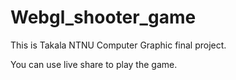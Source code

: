 # Webgl_shooter_game
This is Takala NTNU Computer Graphic final project.

You can use live share to play the game.
